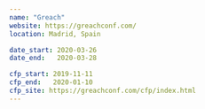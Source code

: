 ```yaml
---
name: "Greach"
website: https://greachconf.com/
location: Madrid, Spain

date_start: 2020-03-26
date_end:   2020-03-28

cfp_start: 2019-11-11
cfp_end:   2020-01-10
cfp_site: https://greachconf.com/cfp/index.html
---
```

